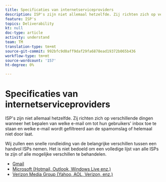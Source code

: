 ```yaml
---
title: Specificaties van internetserviceproviders
description: ISP's zijn niet allemaal hetzelfde. Zij richten zich op verschillende dingen wanneer het bepalen van welke e-mail om tot hun gebruikers' inbox toe te staan en welke e-mail wordt gefiltreerd aan de spamomslag of helemaal niet door laat. Wij zullen een snelle rondleiding van de belangrijke verschillen tussen een handvol ISPs nemen. Het is niet bedoeld om een volledige lijst van alle ISPs te zijn of alle mogelijke verschillen te behandelen.
feature: ISP's
topics: Deliverability
kt: null
doc-type: article
activity: understand
team: TM
translation-type: tm+mt
source-git-commit: 992bfc9d0aff9daf29fa6878ead19372b065b436
workflow-type: tm+mt
source-wordcount: '157'
ht-degree: 0%

---
```



# Specificaties van internetserviceproviders

ISP&#39;s zijn niet allemaal hetzelfde. Zij richten zich op verschillende dingen wanneer het bepalen van welke e-mail om tot hun gebruikers&#39; inbox toe te staan en welke e-mail wordt gefiltreerd aan de spamomslag of helemaal niet door laat.

Wij zullen een snelle rondleiding van de belangrijke verschillen tussen een handvol ISPs nemen. Het is niet bedoeld om een volledige lijst van alle ISPs te zijn of alle mogelijke verschillen te behandelen.

* [Gmail](./gmail.md)
* [Microsoft (Hotmail, Outlook, Windows Live enz.)](./microsoft.md)
* [Verizon Media Group (Yahoo, AOL, Verizon, enz.)](./verizon-media-group.md)
